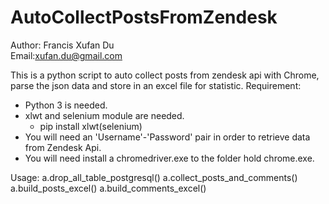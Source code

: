 # AutoCollectPostsFromZendesk
Author: Francis Xufan Du      
Email:xufan.du@gmail.com

This is a python script to auto collect posts from zendesk api with Chrome, parse the json data and store in an excel file for statistic. 
Requirement:
  - Python 3 is needed.
  - xlwt and selenium module are needed.
      - pip install xlwt(selenium)
  - You will need an 'Username'-'Password' pair in order to retrieve data from Zendesk Api.
  - You will need install a chromedriver.exe to the folder hold chrome.exe.

  Usage:
    a.drop_all_table_postgresql()
    a.collect_posts_and_comments()
    a.build_posts_excel()
    a.build_comments_excel()
